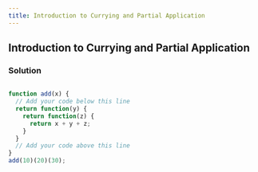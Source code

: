 ```yaml
---
title: Introduction to Currying and Partial Application
---
```

## Introduction to Currying and Partial Application

### Solution

```javascript

function add(x) {
  // Add your code below this line
  return function(y) {
    return function(z) {
      return x + y + z;
    }
  }
  // Add your code above this line
}
add(10)(20)(30);

```
